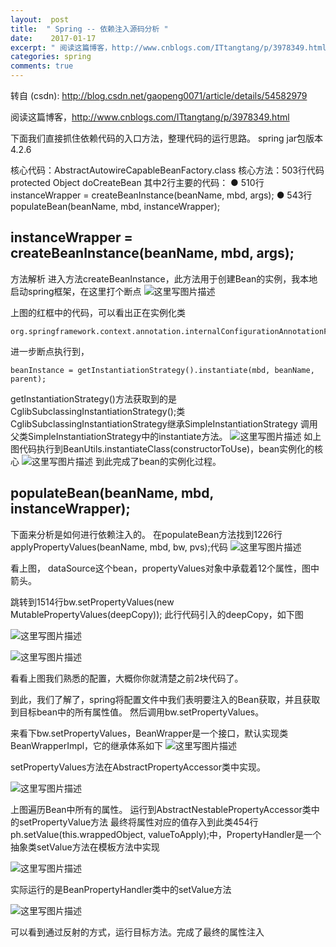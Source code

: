 ```yaml
---
layout:  post
title:  " Spring -- 依赖注入源码分析 "
date:    2017-01-17
excerpt: " 阅读这篇博客，http://www.cnblogs.com/ITtangtang/p/3978349.html下面我们直接抓住依赖代码的入口方法，整理代码的运行思路。springjar包版本4.2.6核心代码：AbstractAutowireCapableBeanFactory.class核心方法：503行代码protectedObjectdoCreateBean其中2行主要的代... "
categories: spring 
comments: true
---
```

转自 (csdn): http://blog.csdn.net/gaopeng0071/article/details/54582979
<div class="markdown_views">
 <p>阅读这篇博客，<a href="http://www.cnblogs.com/ITtangtang/p/3978349.html">http://www.cnblogs.com/ITtangtang/p/3978349.html</a></p> 
 <p>下面我们直接抓住依赖代码的入口方法，整理代码的运行思路。  spring jar包版本4.2.6</p> 
 <p>核心代码：AbstractAutowireCapableBeanFactory.class  核心方法：503行代码 protected Object doCreateBean  其中2行主要的代码：  ● 510行 instanceWrapper = createBeanInstance(beanName, mbd, args);  ● 543行 populateBean(beanName, mbd, instanceWrapper);</p> 
 <h2 id="instancewrapper-createbeaninstancebeanname-mbd-args">instanceWrapper = createBeanInstance(beanName, mbd, args);</h2> 
 <p>方法解析  进入方法createBeanInstance，此方法用于创建Bean的实例，我本地启动spring框架，在这里打个断点  <img src="http://img.blog.csdn.net/20170117144052288?watermark/2/text/aHR0cDovL2Jsb2cuY3Nkbi5uZXQvZ2FvcGVuZzAwNzE=/font/5a6L5L2T/fontsize/400/fill/I0JBQkFCMA==/dissolve/70/gravity/SouthEast" alt="这里写图片描述" title=""></p> 
 <p>上图的红框中的代码，可以看出正在实例化类</p> 
 <pre class="prettyprint"><code class=" hljs avrasm">org<span class="hljs-preprocessor">.springframework</span><span class="hljs-preprocessor">.context</span><span class="hljs-preprocessor">.annotation</span><span class="hljs-preprocessor">.internalConfigurationAnnotationProcessor</span></code></pre> 
 <p>进一步断点执行到，</p> 
 <pre class="prettyprint"><code class=" hljs fix"><span class="hljs-attribute">beanInstance </span>=<span class="hljs-string"> getInstantiationStrategy().instantiate(mbd, beanName, parent);</span></code></pre> 
 <p>getInstantiationStrategy()方法获取到的是CglibSubclassingInstantiationStrategy();类  CglibSubclassingInstantiationStrategy继承SimpleInstantiationStrategy  调用父类SimpleInstantiationStrategy中的instantiate方法。  <img src="http://img.blog.csdn.net/20170117144149837?watermark/2/text/aHR0cDovL2Jsb2cuY3Nkbi5uZXQvZ2FvcGVuZzAwNzE=/font/5a6L5L2T/fontsize/400/fill/I0JBQkFCMA==/dissolve/70/gravity/SouthEast" alt="这里写图片描述" title="">  如上图代码执行到BeanUtils.instantiateClass(constructorToUse)，bean实例化的核心  <img src="http://img.blog.csdn.net/20170117144243979?watermark/2/text/aHR0cDovL2Jsb2cuY3Nkbi5uZXQvZ2FvcGVuZzAwNzE=/font/5a6L5L2T/fontsize/400/fill/I0JBQkFCMA==/dissolve/70/gravity/SouthEast" alt="这里写图片描述" title="">  到此完成了bean的实例化过程。</p> 
 <h2 id="populatebeanbeanname-mbd-instancewrapper">populateBean(beanName, mbd, instanceWrapper);</h2> 
 <p>下面来分析是如何进行依赖注入的。  在populateBean方法找到1226行applyPropertyValues(beanName, mbd, bw, pvs);代码  <img src="http://img.blog.csdn.net/20170117145430248?watermark/2/text/aHR0cDovL2Jsb2cuY3Nkbi5uZXQvZ2FvcGVuZzAwNzE=/font/5a6L5L2T/fontsize/400/fill/I0JBQkFCMA==/dissolve/70/gravity/SouthEast" alt="这里写图片描述" title=""></p> 
 <p>看上图，  dataSource这个bean，propertyValues对象中承载着12个属性，图中箭头。</p> 
 <p>跳转到1514行bw.setPropertyValues(new MutablePropertyValues(deepCopy));  此行代码引入的deepCopy，如下图</p> 
 <p><img src="http://img.blog.csdn.net/20170117144938661?watermark/2/text/aHR0cDovL2Jsb2cuY3Nkbi5uZXQvZ2FvcGVuZzAwNzE=/font/5a6L5L2T/fontsize/400/fill/I0JBQkFCMA==/dissolve/70/gravity/SouthEast" alt="这里写图片描述" title=""></p> 
 <p><img src="http://img.blog.csdn.net/20170117144336589?watermark/2/text/aHR0cDovL2Jsb2cuY3Nkbi5uZXQvZ2FvcGVuZzAwNzE=/font/5a6L5L2T/fontsize/400/fill/I0JBQkFCMA==/dissolve/70/gravity/SouthEast" alt="这里写图片描述" title=""></p> 
 <p>看看上图我们熟悉的配置，大概你你就清楚之前2块代码了。</p> 
 <p>到此，我们了解了，spring将配置文件中我们表明要注入的Bean获取，并且获取到目标bean中的所有属性值。  然后调用bw.setPropertyValues。</p> 
 <p>来看下bw.setPropertyValues，BeanWrapper是一个接口，默认实现类BeanWrapperImpl，它的继承体系如下  <img src="http://img.blog.csdn.net/20170117144415028?watermark/2/text/aHR0cDovL2Jsb2cuY3Nkbi5uZXQvZ2FvcGVuZzAwNzE=/font/5a6L5L2T/fontsize/400/fill/I0JBQkFCMA==/dissolve/70/gravity/SouthEast" alt="这里写图片描述" title=""></p> 
 <p>setPropertyValues方法在AbstractPropertyAccessor类中实现。</p> 
 <p><img src="http://img.blog.csdn.net/20170117144430966?watermark/2/text/aHR0cDovL2Jsb2cuY3Nkbi5uZXQvZ2FvcGVuZzAwNzE=/font/5a6L5L2T/fontsize/400/fill/I0JBQkFCMA==/dissolve/70/gravity/SouthEast" alt="这里写图片描述" title=""></p> 
 <p>上图遍历Bean中所有的属性。  运行到AbstractNestablePropertyAccessor类中的setPropertyValue方法  最终将属性对应的值存入到此类454行ph.setValue(this.wrappedObject, valueToApply);中，PropertyHandler是一个抽象类setValue方法在模板方法中实现</p> 
 <p><img src="http://img.blog.csdn.net/20170117144506373?watermark/2/text/aHR0cDovL2Jsb2cuY3Nkbi5uZXQvZ2FvcGVuZzAwNzE=/font/5a6L5L2T/fontsize/400/fill/I0JBQkFCMA==/dissolve/70/gravity/SouthEast" alt="这里写图片描述" title=""></p> 
 <p>实际运行的是BeanPropertyHandler类中的setValue方法</p> 
 <p><img src="http://img.blog.csdn.net/20170117144528822?watermark/2/text/aHR0cDovL2Jsb2cuY3Nkbi5uZXQvZ2FvcGVuZzAwNzE=/font/5a6L5L2T/fontsize/400/fill/I0JBQkFCMA==/dissolve/70/gravity/SouthEast" alt="这里写图片描述" title=""></p> 
 <p>可以看到通过反射的方式，运行目标方法。完成了最终的属性注入</p>
</div>